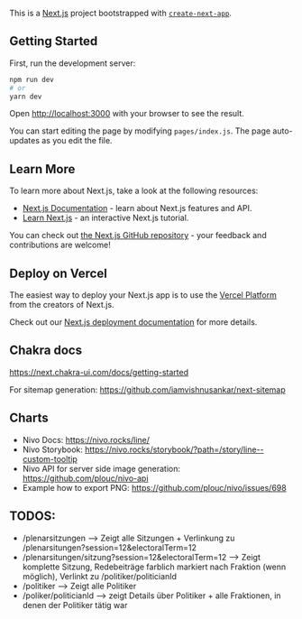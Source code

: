 This is a [Next.js](https://nextjs.org/) project bootstrapped with [`create-next-app`](https://github.com/vercel/next.js/tree/canary/packages/create-next-app).

## Getting Started

First, run the development server:

```bash
npm run dev
# or
yarn dev
```

Open [http://localhost:3000](http://localhost:3000) with your browser to see the result.

You can start editing the page by modifying `pages/index.js`. The page auto-updates as you edit the file.

## Learn More

To learn more about Next.js, take a look at the following resources:

- [Next.js Documentation](https://nextjs.org/docs) - learn about Next.js features and API.
- [Learn Next.js](https://nextjs.org/learn) - an interactive Next.js tutorial.

You can check out [the Next.js GitHub repository](https://github.com/vercel/next.js/) - your feedback and contributions are welcome!

## Deploy on Vercel

The easiest way to deploy your Next.js app is to use the [Vercel Platform](https://vercel.com/import?utm_medium=default-template&filter=next.js&utm_source=create-next-app&utm_campaign=create-next-app-readme) from the creators of Next.js.

Check out our [Next.js deployment documentation](https://nextjs.org/docs/deployment) for more details.

## Chakra docs

https://next.chakra-ui.com/docs/getting-started

For sitemap generation:
https://github.com/iamvishnusankar/next-sitemap

## Charts

- Nivo Docs: https://nivo.rocks/line/
- Nivo Storybook: https://nivo.rocks/storybook/?path=/story/line--custom-tooltip
- Nivo API for server side image generation: https://github.com/plouc/nivo-api
- Example how to export PNG: https://github.com/plouc/nivo/issues/698

## TODOS:

- /plenarsitzungen --> Zeigt alle Sitzungen + Verlinkung zu /plenarsitungen?session=12&electoralTerm=12
- /plenarsitungen/sitzung?session=12&electoralTerm=12 --> Zeigt komplette Sitzung, Redebeiträge farblich markiert nach Fraktion (wenn möglich), Verlinkt zu /politiker/politicianId
- /politiker --> Zeigt alle Politiker
- /poliker/politicianId --> zeigt Details über Politiker + alle Fraktionen, in denen der Politiker tätig war
